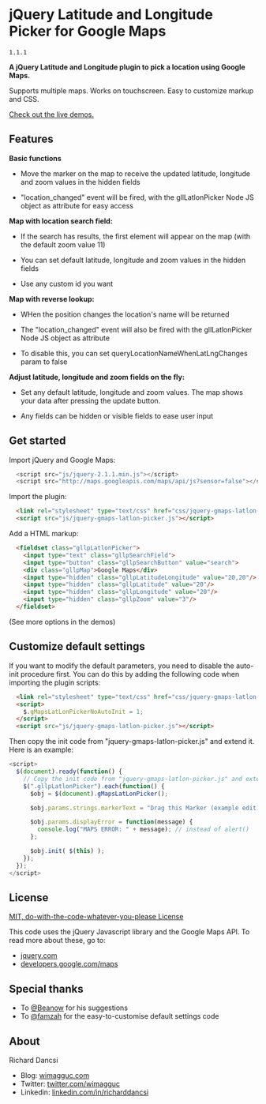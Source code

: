 # jQuery Latitude and Longitude Picker for Google Maps

`1.1.1`

**A jQuery Latitude and Longitude plugin to pick a location using Google Maps.**

Supports multiple maps. Works on touchscreen. Easy to customize markup and CSS.

[Check out the live demos.](http://www.wimagguc.com/2013/06/jquery-latitude-and-longitude-picker-gmaps/)


## Features

**Basic functions**

- Move the marker on the map to receive the updated latitude, longitude and zoom values in the hidden fields

- "location_changed" event will be fired, with the gllLatlonPicker Node JS object as attribute for easy access

**Map with location search field:**

- If the search has results, the first element will appear on the map (with the default zoom value 11)

- You can set default latitude, longitude and zoom values in the hidden fields

- Use any custom id you want

**Map with reverse lookup:**

- WHen the position changes the location's name will be returned

- The "location_changed" event will also be fired with the gllLatlonPicker Node JS object as attribute

- To disable this, you can set queryLocationNameWhenLatLngChanges param to false

**Adjust latitude, longitude and zoom fields on the fly:**

- Set any default latitude, longitude and zoom values. The map shows your data after pressing the update button.

- Any fields can be hidden or visible fields to ease user input


## Get started

Import jQuery and Google Maps:

```javascript
  <script src="js/jquery-2.1.1.min.js"></script>
  <script src="http://maps.googleapis.com/maps/api/js?sensor=false"></script>
```

Import the plugin:

```html
  <link rel="stylesheet" type="text/css" href="css/jquery-gmaps-latlon-picker.css"/>
  <script src="js/jquery-gmaps-latlon-picker.js"></script>
```

Add a HTML markup:

```html
  <fieldset class="gllpLatlonPicker">
    <input type="text" class="gllpSearchField">
    <input type="button" class="gllpSearchButton" value="search">
	<div class="gllpMap">Google Maps</div>
	<input type="hidden" class="gllpLatitudeLongitude" value="20,20"/>
	<input type="hidden" class="gllpLatitude" value="20"/>
	<input type="hidden" class="gllpLongitude" value="20"/>
	<input type="hidden" class="gllpZoom" value="3"/>
  </fieldset>
```

(See more options in the demos)

## Customize default settings

If you want to modify the default parameters, you need to disable the auto-init procedure first.
You can do this by adding the following code when importing the plugin scripts:

```html
  <link rel="stylesheet" type="text/css" href="css/jquery-gmaps-latlon-picker.css"/>
  <script>
    $.gMapsLatLonPickerNoAutoInit = 1;
  </script>
  <script src="js/jquery-gmaps-latlon-picker.js"></script>
```

Then copy the init code from "jquery-gmaps-latlon-picker.js" and extend it. Here is an example:

```javascript
<script>
  $(document).ready(function() {
    // Copy the init code from "jquery-gmaps-latlon-picker.js" and extend it here
    $(".gllpLatlonPicker").each(function() {
      $obj = $(document).gMapsLatLonPicker();

      $obj.params.strings.markerText = "Drag this Marker (example edit)";

      $obj.params.displayError = function(message) {
        console.log("MAPS ERROR: " + message); // instead of alert()
      };

      $obj.init( $(this) );
    });
  });
</script>
```

## License

[MIT, do-with-the-code-whatever-you-please License](https://github.com/wimagguc/jquery-latitude-longitude-picker-gmaps/blob/master/LICENSE.md)

This code uses the jQuery Javascript library and the Google Maps API. To read more about these, go to:  

- [jquery.com](http://jquery.com/)
- [developers.google.com/maps](https://developers.google.com/maps/)


## Special thanks

* To [@Beanow](http://github.com/Beanow) for his suggestions
* To [@famzah](http://github.com/famzah) for the easy-to-customise default settings code

## About

Richard Dancsi

- Blog: [wimagguc.com](http://www.wimagguc.com/)
- Twitter: [twitter.com/wimagguc](http://twitter.com/wimagguc)
- Linkedin: [linkedin.com/in/richarddancsi](http://linkedin.com/in/richarddancsi)
